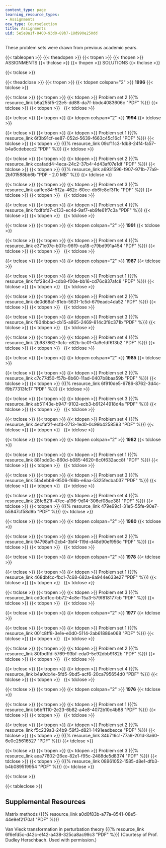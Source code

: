 ```yaml
---
content_type: page
learning_resource_types:
- Assignments
ocw_type: CourseSection
title: Assignments
uid: 5e5e8a1f-8400-93d0-89b7-18d990e250dd
---
```


These problem sets were drawn from previous academic years.

{{< tableopen >}}
{{< theadopen >}}
{{< tropen >}}
{{< thopen >}}
ASSIGNMENTS
{{< thclose >}}
{{< thopen >}}
SOLUTIONS
{{< thclose >}}

{{< trclose >}}

{{< theadclose >}}
{{< tropen >}}
{{< tdopen colspan="2" >}}
**1996**
{{< tdclose >}}

{{< trclose >}}
{{< tropen >}}
{{< tdopen >}}
Problem set 2 ({{% resource_link b6a255f5-22e5-dd88-da7f-bbdc4083606c "PDF" %}})
{{< tdclose >}}
{{< tdopen >}}
 
{{< tdclose >}}

{{< trclose >}}
{{< tropen >}}
{{< tdopen colspan="2" >}}
**1994**
{{< tdclose >}}

{{< trclose >}}
{{< tropen >}}
{{< tdopen >}}
Problem set 1 ({{% resource_link 6f3b91cf-ee87-052d-5639-f663c45c16c1 "PDF" %}})
{{< tdclose >}}
{{< tdopen >}}
({{% resource_link 09cf11c3-fdb8-24f4-fa57-b4a6cdebecc2 "PDF" %}})
{{< tdclose >}}

{{< trclose >}}
{{< tropen >}}
{{< tdopen >}}
Problem set 2 ({{% resource_link ccafadd4-4eca-24c2-37b4-4d43af07e1df "PDF" %}})
{{< tdclose >}}
{{< tdopen >}}
({{% resource_link a6931596-f907-971b-77a9-2bf01588bb6b "PDF - 2.0 MB" %}})
{{< tdclose >}}

{{< trclose >}}
{{< tropen >}}
{{< tdopen >}}
Problem set 3 ({{% resource_link aaffee84-512a-462c-60ce-db6fc8ef3f1c "PDF" %}})
{{< tdclose >}}
{{< tdopen >}}
 
{{< tdclose >}}

{{< trclose >}}
{{< tropen >}}
{{< tdopen >}}
Problem set 4 ({{% resource_link fcdfbfd7-c133-ec4d-9af7-eb9fe61f7c3a "PDF" %}})
{{< tdclose >}}
{{< tdopen >}}
 
{{< tdclose >}}

{{< trclose >}}
{{< tropen >}}
{{< tdopen colspan="2" >}}
**1991**
{{< tdclose >}}

{{< trclose >}}
{{< tropen >}}
{{< tdopen >}}
Problem set 4 ({{% resource_link e371c07e-b07c-96f9-ca18-c79bd991a454 "PDF" %}})
{{< tdclose >}}
{{< tdopen >}}
 
{{< tdclose >}}

{{< trclose >}}
{{< tropen >}}
{{< tdopen colspan="2" >}}
**1987**
{{< tdclose >}}

{{< trclose >}}
{{< tropen >}}
{{< tdopen >}}
Problem set 1 ({{% resource_link fcf28c43-cdb8-f00e-bb16-cd76c837afc8 "PDF" %}})
{{< tdclose >}}
{{< tdopen >}}
 
{{< tdclose >}}

{{< trclose >}}
{{< tropen >}}
{{< tdopen >}}
Problem set 2 ({{% resource_link de0d68a1-81eb-5631-1c5d-679eadc4da52 "PDF" %}})
{{< tdclose >}}
{{< tdopen >}}
 
{{< tdclose >}}

{{< trclose >}}
{{< tropen >}}
{{< tdopen >}}
Problem set 3 ({{% resource_link f804bbad-cb15-a865-2469-814c3f8c371b "PDF" %}})
{{< tdclose >}}
{{< tdopen >}}
 
{{< tdclose >}}

{{< trclose >}}
{{< tropen >}}
{{< tdopen >}}
Problem set 4 ({{% resource_link 2b987862-3cfc-e82b-bc01-0a9efdf613b2 "PDF" %}})
{{< tdclose >}}
{{< tdopen >}}
 
{{< tdclose >}}

{{< trclose >}}
{{< tropen >}}
{{< tdopen colspan="2" >}}
**1985**
{{< tdclose >}}

{{< trclose >}}
{{< tropen >}}
{{< tdopen >}}
Problem set 2 ({{% resource_link c7c77d50-f57b-8b60-11ad-0407b8baa59b "PDF" %}})
{{< tdclose >}}
{{< tdopen >}}
({{% resource_link 6f910de5-6786-8762-3d4c-f9b77313fc17 "PDF" %}})
{{< tdclose >}}

{{< trclose >}}
{{< tropen >}}
{{< tdopen >}}
Problem set 3 ({{% resource_link ab51143e-b947-9102-ecb3-b91244918d4a "PDF" %}})
{{< tdclose >}}
{{< tdopen >}}
 
{{< tdclose >}}

{{< trclose >}}
{{< tropen >}}
{{< tdopen >}}
Problem set 4 ({{% resource_link 4ecfaf2f-ecf4-2713-1ed0-0c99b4258593 "PDF" %}})
{{< tdclose >}}
{{< tdopen >}}
 
{{< tdclose >}}

{{< trclose >}}
{{< tropen >}}
{{< tdopen colspan="2" >}}
**1982**
{{< tdclose >}}

{{< trclose >}}
{{< tropen >}}
{{< tdopen >}}
Problem set 1 ({{% resource_link 881bdd0c-860d-b085-4620-8c0f632acc8f "PDF" %}})
{{< tdclose >}}
{{< tdopen >}}
 
{{< tdclose >}}

{{< trclose >}}
{{< tropen >}}
{{< tdopen >}}
Problem set 3 ({{% resource_link 5fa4ebb9-9506-f66b-e6aa-5325fecba037 "PDF" %}})
{{< tdclose >}}
{{< tdopen >}}
 
{{< tdclose >}}

{{< trclose >}}
{{< tropen >}}
{{< tdopen >}}
Problem set 4 ({{% resource_link 28fc821f-47ec-a196-9d14-306ef08ae381 "PDF" %}})
{{< tdclose >}}
{{< tdopen >}}
({{% resource_link 479e99c1-31e5-55fe-90e7-b5847cf58d9b "PDF" %}})
{{< tdclose >}}

{{< trclose >}}
{{< tropen >}}
{{< tdopen colspan="2" >}}
**1980**
{{< tdclose >}}

{{< trclose >}}
{{< tropen >}}
{{< tdopen >}}
Problem set 2 ({{% resource_link 94798aff-2cb4-3bf4-119d-d48d90ef956c "PDF" %}})
{{< tdclose >}}
{{< tdopen >}}
 
{{< tdclose >}}

{{< trclose >}}
{{< tropen >}}
{{< tdopen colspan="2" >}}
**1978**
{{< tdclose >}}

{{< trclose >}}
{{< tropen >}}
{{< tdopen >}}
Problem set 1 ({{% resource_link 468dbfcc-fbc1-7c68-682a-8a944e633e27 "PDF" %}})
{{< tdclose >}}
{{< tdopen >}}
 
{{< tdclose >}}

{{< trclose >}}
{{< tropen >}}
{{< tdopen >}}
Problem set 3 ({{% resource_link cd0cd1cc-bb72-4c8e-15a3-579f818177cb "PDF" %}})
{{< tdclose >}}
{{< tdopen >}}
 
{{< tdclose >}}

{{< trclose >}}
{{< tropen >}}
{{< tdopen colspan="2" >}}
**1977**
{{< tdclose >}}

{{< trclose >}}
{{< tropen >}}
{{< tdopen >}}
Problem set 1 ({{% resource_link 001c8ff8-3e1e-e0d0-5114-2ab61886e068 "PDF" %}})
{{< tdclose >}}
{{< tdopen >}}
 
{{< tdclose >}}

{{< trclose >}}
{{< tropen >}}
{{< tdopen >}}
Problem set 2 ({{% resource_link 80fbdffd-5769-93bf-eda0-5e92dbb9182b "PDF" %}})
{{< tdclose >}}
{{< tdopen >}}
 
{{< tdclose >}}

{{< trclose >}}
{{< tropen >}}
{{< tdopen >}}
Problem set 4 ({{% resource_link b4a0dc4e-5fd5-9bd5-acf6-20ca795654d0 "PDF" %}})
{{< tdclose >}}
{{< tdopen >}}
 
{{< tdclose >}}

{{< trclose >}}
{{< tropen >}}
{{< tdopen colspan="2" >}}
**1976**
{{< tdclose >}}

{{< trclose >}}
{{< tropen >}}
{{< tdopen >}}
Problem set 1 ({{% resource_link b6bff110-2e23-6b82-a4e8-4072b10c4b88 "PDF" %}})
{{< tdclose >}}
{{< tdopen >}}
 
{{< tdclose >}}

{{< trclose >}}
{{< tropen >}}
{{< tdopen >}}
Problem set 2 ({{% resource_link f5c239a3-24b9-59f3-d821-1491eadbecce "PDF" %}})
{{< tdclose >}}
{{< tdopen >}}
({{% resource_link 34b716c1-77a9-201d-3a60-6e0c25616527 "PDF" %}})
{{< tdclose >}}

{{< trclose >}}
{{< tropen >}}
{{< tdopen >}}
Problem set 3 ({{% resource_link aea77802-26ee-82e1-f95c-2488de5d8374 "PDF" %}})
{{< tdclose >}}
{{< tdopen >}}
({{% resource_link 08961052-1585-d8e1-dfb3-b4b089519954 "PDF" %}})
{{< tdclose >}}

{{< trclose >}}

{{< tableclose >}}

Supplemental Resources
----------------------

Matrix methods ({{% resource_link a0d0f83b-a77a-8541-08e5-44e9ef2170af "PDF" %}})

Van Vleck transformation in perturbation theory ({{% resource_link 6f6efd5c-d42c-ef42-a438-325ca8ac99c3 "PDF" %}}) (Courtesy of Prof. Dudley Herschbach. Used with permission.)